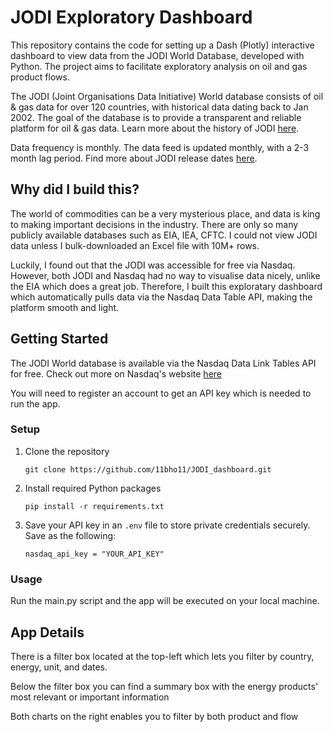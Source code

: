 # JODI Exploratory Dashboard        

This repository contains the code for setting up a Dash (Plotly) interactive dashboard to view data from the JODI World Database, developed with Python. The project aims to facilitate exploratory analysis on oil and gas product flows.

The JODI (Joint Organisations Data Initiative) World database consists of oil & gas data for over 120 countries, with historical data dating back to Jan 2002. The goal of the database is to provide a transparent and reliable platform for oil & gas data. Learn more about the history of JODI [here](https://www.ief.org/jodi/history). 

Data frequency is monthly. The data feed is updated monthly, with a 2-3 month lag period. Find more about JODI release dates [here](https://www.jodidata.org/). 


## Why did I build this?

The world of commodities can be a very mysterious place, and data is king to making important decisions in the industry. There are only so many publicly available databases such as EIA, IEA, CFTC. I could not view JODI data unless I bulk-downloaded an Excel file with 10M+ rows. 

Luckily, I found out that the JODI was accessible for free via Nasdaq. However, both JODI and Nasdaq had no way to visualise data nicely, unlike the EIA which does a great job. Therefore, I built this exploratary dashboard which automatically pulls data via the Nasdaq Data Table API, making the platform smooth and light.


## Getting Started
The JODI World database is available via the Nasdaq Data Link Tables API for free. Check out more on Nasdaq's website [here](https://data.nasdaq.com/databases/JODI#:~:text=This%20database%20provides%20comprehensive%20and,from%20production%20to%20end%20use.) 

You will need to register an account to get an API key which is needed to run the app. 

### Setup
1. Clone the repository
   ```
   git clone https://github.com/11bho11/JODI_dashboard.git
   ```
   
2. Install required Python packages
   ```
   pip install -r requirements.txt
   ```
   
3. Save your API key in an `.env` file to store private credentials securely. Save as the following:
   ```
   nasdaq_api_key = "YOUR_API_KEY"
   ```

### Usage
Run the main.py script and the app will be executed on your local machine.

## App Details
There is a filter box located at the top-left which lets you filter by country, energy, unit, and dates.

Below the filter box you can find a summary box with the energy products' most relevant or important information

Both charts on the right enables you to filter by both product and flow

